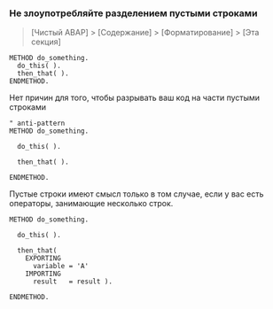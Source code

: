 ### Не злоупотребляйте разделением пустыми строками

> [Чистый ABAP] > [Содержание] > [Форматирование] > [Эта секция]

```ABAP
METHOD do_something.
  do_this( ).
  then_that( ).
ENDMETHOD.
```

Нет причин для того, чтобы разрывать ваш код на части пустыми строками 

```ABAP
" anti-pattern
METHOD do_something.

  do_this( ).

  then_that( ).

ENDMETHOD.
```

Пустые строки имеют смысл только в том случае, если у вас есть операторы, занимающие несколько строк.

```ABAP
METHOD do_something.

  do_this( ).

  then_that(
    EXPORTING
      variable = 'A'
    IMPORTING
      result   = result ).

ENDMETHOD.
```